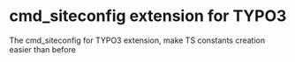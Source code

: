 cmd_siteconfig extension for TYPO3
====================

The cmd_siteconfig for TYPO3 extension, make TS constants creation easier than before
